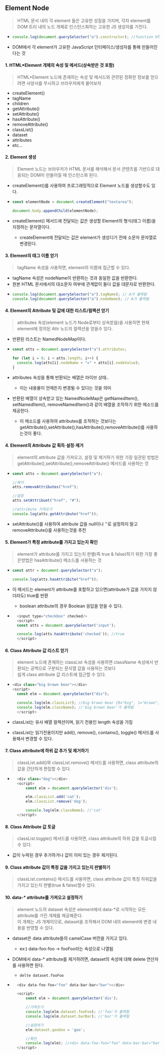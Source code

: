 ## Element Node

> HTML 문서 내의 각 element 들은 고유한 성질을 가지며, 각자 element를 DOM 트리 내의 노드 개체로 인스턴스화하는 고유한 JS 생성자를 가진다.

- ```javascript
  console.log(document.querySelector("a").constructor); //function HTMLAnchorElement() { [native code] }
  ```
- DOM에서 각 element가 고유한 JavaScript 인터페이스/생성자를 통해 만들어진다는 것

#### 1. HTML\*Element 개체의 속성 및 메서드(상속받은 것 포함)

> HTML\*Element 노드에 존재하는 속성 및 메서드와 관련된 정확한 정보를 얻으려면 사양서를 무시하고 브라우저에게 물어보자

- createElement()
- tagName
- children
- getAttribute()
- setAttribute()
- hasAttribute()
- removeAttribute()
- classList()
- dataset
- attributes
- etc...

#### 2. Element 생성

> Element 노드는 브라우저가 HTML 문서를 해석해서 문서 콘텐츠를 기반으로 대응되는 DOM이 만들어질 때 인스턴스화 된다.

- createElement()를 사용하여 프로그래밍적으로 Element 노드를 생성할수도 있다.
- ```javascript
  const elementNode = document.createElement("textarea");

  document.body.appendChild(elementNode);
  ```

- createElement() 메서드에 전달되는 값은 생성할 Element의 형식(태그 이름)을 지정하는 문자열이다.
  - createElement에 전달되는 값은 element가 생성디기 전에 소문자 문자열로 변경된다.

#### 3. Element의 태그 이름 얻기

> tagName 속성을 사용하면, element의 이름에 접근할 수 있다.

- tagName 속성은 nodeName이 반환하는 것과 동일한 값을 반환한다.
- 원본 HTML 문서에서의 대소문자 여부에 관계없이 둘다 값을 대문자로 반환한다.
- ```javascript
  console.log(document.querySelector("a").tagName); // A가 출력됨
  console.log(document.querySelector("a").nodeName); // A가 출력됨
  ```

#### 4. Element의 Attribute 및 값에 대한 리스트/컬렉션 얻기

> attributes 속성(element 노드가 Node로부터 상속받음)을 사용하면 현재 element에 정의된 Attr 노드의 컬렉션을 얻을수 있다.

- 반환된 리스트는 NamedNodeMap이다.
- ```javascript
  const atts = document.querySelector("a").attributes;

  for (let i = 0; i < atts.length; i++) {
    console.log(atts[i].nodeName + "=" + atts[i].nodeValue);
  }
  ```

- attributes 속성을 통해 반환되는 배열은 라이브 상태..
  - 이는 내용물이 언제든지 변경될 수 있다는 것을 의미
- 반환된 배열이 상속받고 있는 NamedNodeMap은 getNamedItem(), setNamedItem(), removeNamedItem()과 같이 배열을 조작하기 위한 메소드를 제공한다.
  - 이 메소드를 사용하여 attributes를 조작하는 것보다는 getAttribute(),setAttribute(),hasAttribute(),removeAttribute()를 사용하는것이 좋다.

#### 4. Element의 Attribute 값 획득&#183;설정&#183;제거

> element의 attribute 값을 가져오고, 설정 및 제거하기 위한 가장 일관된 방법은 getAttribute(),setAttribute(),removeAttribute() 메서드를 사용하는 것

- ```javascript
  const atts = document.querySelector("a");

  //제거
  atts.removeAttributes("href");

  //설정
  atts.setAttribuet("href", "#");

  //attribute 가져오기
  console.log(atts.getAttribute("href"));
  ```

- setAttribute()를 사용하여 attribute 값을 null이나 ''로 설정하지 말고 removeAttribute()를 사용하는것을 추천

#### 5. Element가 특정 attribute를 가지고 있는지 확인

> element가 attribute를 가지고 있는지 판별(즉 true & false)하기 위한 가장 좋은방법은 hasAttribute() 메소드를 사용하는 것

- ```javascript
  const attr = document.querySelector("a");

  console.log(atts.hasAttribite("href"));
  ```

- 이 메서드는 element가 attribute를 포함하고 있으면(attribute가 값을 가지지 않더라도) true를 반환
  - boolean attribute의 경우 Boolean 응답을 얻을 수 있다.
- ```javascript
    <input type="checkbox" checked/>
    <script>
    const atts = document.querySelector('input');

    console.log(atts.hasAttribute('checked')); //true
    </script>
  ```

#### 6. Class Attribute 값 리스트 얻기

> element 노드에 존재하는 classList 속성을 사용하면 className 속성에서 반환되는 공백으로 구분되는 문자열 값을 사용하는 것보다<br> 쉽게 class attribute 값 리스트에 접근할 수 있다.

- ```javascript
  <div class="big brown bear"></div>
  <script>
    const elm = document.querySelector("div");

    console.log(elm.classList); //big brown bear {0="big", 1="brown", 2="bear", length=3, ...}
    console.log(elm.className); //'big brown bear'가 출력됨
    </script>
  ```

- classList는 유사 배열 컬렉션이며, 읽기 전용인 length 속성을 가짐
- classList는 읽기전용이지만 add(), remove(), contains(), toggle() 메서드를 사용해서 변경할 수 있다.

#### 7. Class attribute에 하위 값 추가 및 제거하기

> classList.add()와 classList.remove() 메서드를 사용하면, class attribute의 값을 간단하게 편집할 수 있다.

- ```javascript
    <div class="dog"></div>
    <script>
        const elm = document.querySelector('div');

        elm.classList.add('cat');
        elm.classList.remove('dog');

        console.log(elm.className); //'cat'
    </script>
  ```

#### 8. Class Attribute 값 토글

> classList.toggle() 메서드를 사용하면, class attribute의 하위 값을 토글시킬수 있다.

- 값이 누락된 경우 추가하거나 값이 이미 있는 경우 제거된다.

#### 9. Class attribute 값이 특정 값을 가지고 있는지 판별하기

> classList.contains() 메서드를 사용하면, class attribute 값이 특정 하위값을 가지고 있는지 판별(true & false)할수 있다.

#### 10. data-\* attribute를 가져오고 설정하기

> element 노드의 dataset 속성은 element에서 data-\*로 시작하는 모든 attribute를 가진 개체를 제공해준다.<Br> 이 개체는 JS 개체이므로, dataset을 조작해서 DOM 내의 element에 변경 내용을 반영할 수 있다.

- dataset은 data attribute들의 camelCase 버전을 가지고 있다.

  - ex:) data-foo-foo -> fooFoo라는 속성으로 나열됨

- DOM에서 data-\* attribute를 제거하려면, dataset의 속성에 대해 delete 연산자를 사용하면 된다.
  - `delte dataset.fooFoo`
- ```javascript
    <div data-foo-foo="foo" data-bar-bar="bar"></div>

    <script>
        const elm = document.querySelector('div');

        //가져오기
        console.log(elm.dataset.fooFoo); //'foo'가 출력됨
        console.log(elm.dataset.barBar); //'bar'가 출력됨

        //설정하기
        elm.dataset.gooGoo = 'goo';

        //확인
        console.log(elm); //<div data-foo-foo="foo" data-bar-bar="bar" data-goo-goo="goo">가 출력됨
    </script>
  ```
